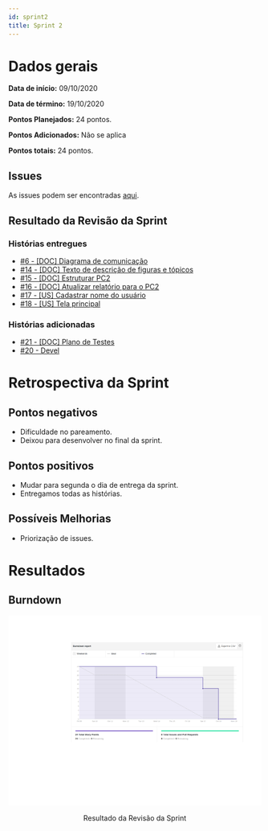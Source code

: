```yaml
---
id: sprint2
title: Sprint 2
---
```


# Dados gerais
**Data de início:** 09/10/2020

**Data de término:** 19/10/2020

**Pontos Planejados:** 24 pontos.

**Pontos Adicionados:** Não se aplica

**Pontos totais:** 24 pontos.

## Issues

As issues podem ser encontradas [aqui](https://github.com/track-cooler/app_track_cooler/milestone/3?closed=1).

## Resultado da Revisão da Sprint

### Histórias entregues

* [#6 - [DOC] Diagrama de comunicação](https://github.com/track-cooler/app_track_cooler/issues/6)
* [#14 - [DOC] Texto de descrição de figuras e tópicos](https://github.com/track-cooler/app_track_cooler/issues/14)
* [#15 - [DOC] Estruturar PC2](https://github.com/track-cooler/app_track_cooler/issues/15)
* [#16 - [DOC] Atualizar relatório para o PC2](https://github.com/track-cooler/app_track_cooler/issues/16)
* [#17 - [US] Cadastrar nome do usuário](https://github.com/track-cooler/app_track_cooler/issues/17)
* [#18 - [US] Tela principal](https://github.com/track-cooler/app_track_cooler/issues/18)

### Histórias adicionadas

* [#21 - [DOC] Plano de Testes](https://github.com/track-cooler/app_track_cooler/issues/21)
* [#20 - Devel](https://github.com/track-cooler/app_track_cooler/pull/20)

# Retrospectiva da Sprint
## Pontos negativos
* Dificuldade no pareamento.
* Deixou para desenvolver no final da sprint.

## Pontos positivos
* Mudar para segunda o dia de entrega da sprint.
* Entregamos todas as histórias.

## Possíveis Melhorias
* Priorização de issues.

# Resultados
## Burndown

![Burndown Sprint 2](https://github.com/track-cooler/app_track_cooler/blob/docs/docs/assets/sprint/burndownSprint2.png.png?raw=true)

<p align="middle">Resultado da Revisão da Sprint</p>
